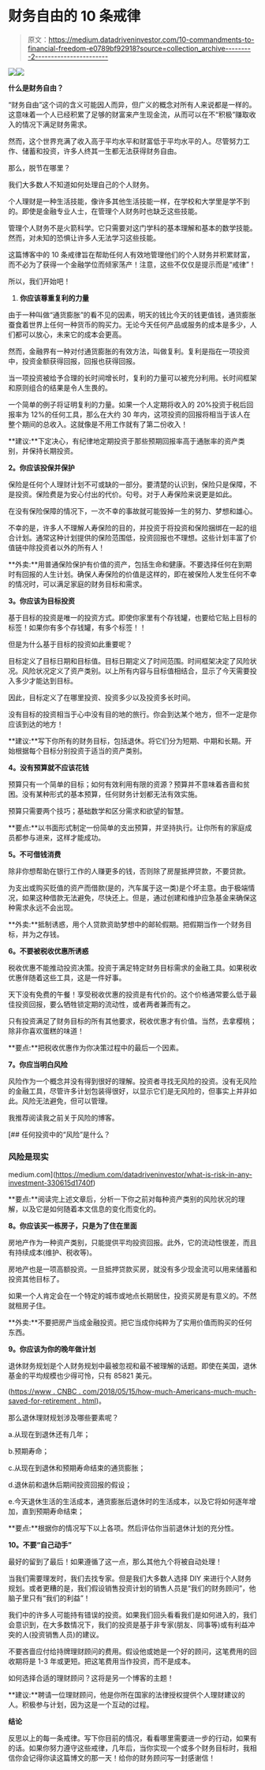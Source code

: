 # 财务自由的 10 条戒律

> 原文：<https://medium.datadriveninvestor.com/10-commandments-to-financial-freedom-e0789bf92918?source=collection_archive---------2----------------------->

[![](img/a544adcebd78c6ea0682492f4af90317.png)](http://www.track.datadriveninvestor.com/1126B)![](img/4aff48dc72736c38c666303c5bbca8b1.png)

**什么是财务自由？**

“财务自由”这个词的含义可能因人而异，但广义的概念对所有人来说都是一样的。这意味着一个人已经积累了足够的财富来产生现金流，从而可以在不“积极”赚取收入的情况下满足财务需求。

然而，这个世界充满了收入高于平均水平和财富低于平均水平的人。尽管努力工作、储蓄和投资，许多人终其一生都无法获得财务自由。

那么，脱节在哪里？

我们大多数人不知道如何处理自己的个人财务。

个人理财是一种生活技能，像许多其他生活技能一样，在学校和大学里是学不到的。即使是金融专业人士，在管理个人财务时也缺乏这些技能。

管理个人财务不是火箭科学。它只需要对这门学科的基本理解和基本的数学技能。然而，对未知的恐惧让许多人无法学习这些技能。

这篇博客中的 10 条戒律旨在帮助任何人有效地管理他们的个人财务并积累财富，而不必为了获得一个金融学位而倾家荡产！注意，这些不仅仅是提示而是“戒律”！

所以，我们开始吧！

1.  **你应该尊重复利的力量**

由于一种叫做“通货膨胀”的看不见的因素，明天的钱比今天的钱更值钱，通货膨胀蚕食着世界上任何一种货币的购买力。无论今天任何产品或服务的成本是多少，人们都可以放心，未来它的成本会更高。

然而，金融界有一种对付通货膨胀的有效方法，叫做复利。复利是指在一项投资中，投资金额获得回报，回报也获得回报。

当一项投资被给予合理的长时间增长时，复利的力量可以被充分利用。长时间框架和原则组合的结果是令人生畏的。

一个简单的例子将证明复利的力量。如果一个人定期将收入的 20%投资于税后回报率为 12%的任何工具，那么在大约 30 年内，这项投资的回报将相当于该人在整个期间的总收入。这就像是不用工作就有了第二份收入！

**建议:**下定决心，有纪律地定期投资于那些预期回报率高于通胀率的资产类别，并保持长期投资。

**2。你应该投保并保护**

保险是任何个人理财计划不可或缺的一部分。要清楚的认识到，保险只是保障，不是投资。保险费是为安心付出的代价。句号。对于人寿保险来说更是如此。

在没有保险保障的情况下，一次不幸的事故就可能毁掉一生的努力、梦想和雄心。

不幸的是，许多人不理解人寿保险的目的，并投资于将投资和保险捆绑在一起的组合计划。通常这种计划提供的保险范围低，投资回报也不理想。这些计划丰富了价值链中除投资者以外的所有人！

**外卖:**用普通保险保护有价值的资产，包括生命和健康。不要选择任何在到期时有回报的人生计划。确保人寿保险的价值是这样的，即在被保险人发生任何不幸的情况时，可以满足家庭的财务目标和需求。

**3。你应该为目标投资**

基于目标的投资是唯一的投资方式。即使你家里有个存钱罐，也要给它贴上目标的标签！如果你有多个存钱罐，有多个标签！！

但是为什么基于目标的投资如此重要呢？

目标定义了目标日期和目标值。目标日期定义了时间范围。时间框架决定了风险状况。风险状况定义了资产类别。以上所有内容与目标值相结合，显示了今天需要投入多少才能达到目标。

因此，目标定义了在哪里投资、投资多少以及投资多长时间。

没有目标的投资相当于心中没有目的地的旅行。你会到达某个地方，但不一定是你应该到达的地方！

**建议:**写下你所有的财务目标，包括退休。将它们分为短期、中期和长期。开始根据每个目标分别投资于适当的资产类别。

**4。没有预算就不应该花钱**

预算只有一个简单的目标；如何有效利用有限的资源？预算并不意味着吝啬和贫困。没有某种形式的基本预算，任何财务计划都无法有效实施。

预算只需要两个技巧；基础数学和区分需求和欲望的智慧。

**要点:**以书面形式制定一份简单的支出预算，并坚持执行。让你所有的家庭成员都参与进来，这样才能成功。

**5。不可借钱消费**

除非你想帮助在银行工作的人赚更多的钱，否则除了房屋抵押贷款，不要贷款。

为支出或购买贬值的资产而借款(是的，汽车属于这一类)是个坏主意。由于极端情况，如果这种借款无法避免，尽快还上。但是，通过创建和维护应急基金来确保这种需求永远不会出现。

**外卖:**抵制诱惑，用个人贷款资助梦想中的邮轮假期。把假期当作一个财务目标，并为之存钱。

**6。不要被税收优惠所诱惑**

税收优惠不能推动投资决策。投资于满足特定财务目标需求的金融工具。如果税收优惠伴随着这些工具，这是一件好事。

天下没有免费的午餐！享受税收优惠的投资是有代价的。这个价格通常要么低于最佳投资回报，要么牺牲锁定期的流动性，或者两者兼而有之。

只有投资满足了财务目标的所有其他要求，税收优惠才有价值。当然，去拿樱桃；除非你喜欢蛋糕的味道！

**要点:**把税收优惠作为你决策过程中的最后一个因素。

**7。你应当明白风险**

风险作为一个概念并没有得到很好的理解。投资者寻找无风险的投资。没有无风险的金融工具，尽管许多计划包装得很好，以显示它们是无风险的，但事实上并非如此。风险无法避免，但可以管理。

我推荐阅读我之前关于风险的博客。

[](https://medium.com/datadriveninvestor/what-is-risk-in-any-investment-330615d1740f) [## 任何投资中的“风险”是什么？

### 风险是现实

medium.com](https://medium.com/datadriveninvestor/what-is-risk-in-any-investment-330615d1740f) 

**要点:**阅读完上述文章后，分析一下你之前对每种资产类别的风险状况的理解，以及它是如何随着本文信息的变化而变化的。

**8。你应该买一栋房子，只是为了住在里面**

房地产作为一种资产类别，只能提供平均投资回报。此外，它的流动性很差，而且有持续成本(维护、税收等)。

房地产也是一项高额投资。一旦抵押贷款买房，就没有多少现金流可以用来储蓄和投资其他目标了。

如果一个人肯定会在一个特定的城市或地点长期居住，投资买房是有意义的。不然就租房子住。

**外卖:**不要把房产当成金融投资。把它当成你纯粹为了实用价值而购买的任何东西。

**9。你应该为你的晚年做计划**

退休财务规划是个人财务规划中最被忽视和最不被理解的话题。即使在美国，退休基金的平均规模也少得可怜，只有 85821 美元。

([https://www . CNBC . com/2018/05/15/how-much-Americans-much-much-saved-for-retirement . html](https://www.cnbc.com/2018/05/15/how-much-americans-have-saved-for-retirement.html))。

那么退休理财规划涉及哪些要素呢？

a.从现在到退休还有几年；

b.预期寿命；

c.从现在到退休和预期寿命结束的通货膨胀；

d.退休前和退休后期间投资回报的假设；

e.今天退休生活的生活成本，通货膨胀后退休时的生活成本，以及它将如何逐年增加，直到预期寿命结束；

**要点:**根据你的情况写下以上各项。然后评估你当前退休计划的充分性。

**10。不要“自己动手”**

最好的留到了最后！如果遵循了这一点，那么其他九个将被自动处理！

当我们需要理发时，我们去找专家。但是我们大多数人选择 DIY 来进行个人财务规划。或者更糟的是，我们假设销售投资计划的销售人员是“我们的财务顾问”，他脑子里只有“我们的利益”！

我们中的许多人可能持有错误的投资。如果我们回头看看我们是如何进入的，我们会意识到，在大多数情况下，我们的投资是基于非专家(朋友、同事等)或有利益冲突的人(投资销售人员)的建议。

不要吝啬应付给持牌理财顾问的费用。假设他或她是一个好的顾问，这笔费用的回收期将是 1-3 年或更短。把这笔费用当作投资，而不是成本。

如何选择合适的理财顾问？这将是另一个博客的主题！

**建议:**聘请一位理财顾问，他是你所在国家的法律授权提供个人理财建议的人。积极参与计划，因为这是一个互动的过程。

**结论**

反思以上的每一条戒律。写下你目前的情况，看看哪里需要进一步的行动，如果有的话。如果你努力遵守这些戒律，几年后，当你实现一个或多个财务目标时，我相信你会记得你读这篇博文的那一天！给你的财务顾问写一封感谢信！